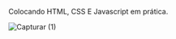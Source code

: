 Colocando HTML, CSS E Javascript em prática. 

![Capturar (1)](https://media.discordapp.net/attachments/940637232912531500/942189964240777226/1644705974652.jpg) 

